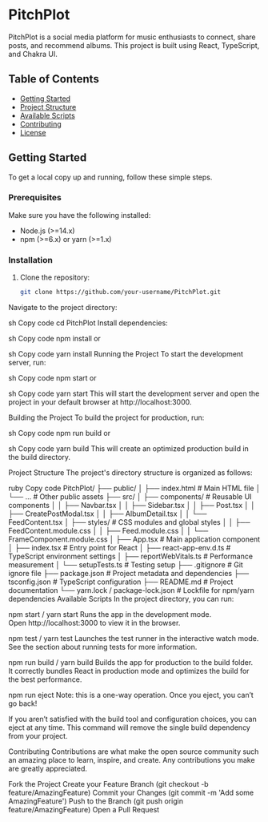 # PitchPlot

PitchPlot is a social media platform for music enthusiasts to connect, share posts, and recommend albums. This project is built using React, TypeScript, and Chakra UI.

## Table of Contents
- [Getting Started](#getting-started)
- [Project Structure](#project-structure)
- [Available Scripts](#available-scripts)
- [Contributing](#contributing)
- [License](#license)

## Getting Started

To get a local copy up and running, follow these simple steps.

### Prerequisites

Make sure you have the following installed:
- Node.js (>=14.x)
- npm (>=6.x) or yarn (>=1.x)

### Installation

1. Clone the repository:
   ```sh
   git clone https://github.com/your-username/PitchPlot.git
Navigate to the project directory:

sh
Copy code
cd PitchPlot
Install dependencies:

sh
Copy code
npm install
or

sh
Copy code
yarn install
Running the Project
To start the development server, run:

sh
Copy code
npm start
or

sh
Copy code
yarn start
This will start the development server and open the project in your default browser at http://localhost:3000.

Building the Project
To build the project for production, run:

sh
Copy code
npm run build
or

sh
Copy code
yarn build
This will create an optimized production build in the build directory.

Project Structure
The project's directory structure is organized as follows:

ruby
Copy code
PitchPlot/
├── public/
│   ├── index.html          # Main HTML file
│   └── ...                 # Other public assets
├── src/
│   ├── components/         # Reusable UI components
│   │   ├── Navbar.tsx
│   │   ├── Sidebar.tsx
│   │   ├── Post.tsx
│   │   ├── CreatePostModal.tsx
│   │   ├── AlbumDetail.tsx
│   │   └── FeedContent.tsx
│   ├── styles/             # CSS modules and global styles
│   │   ├── FeedContent.module.css
│   │   ├── Feed.module.css
│   │   └── FrameComponent.module.css
│   ├── App.tsx             # Main application component
│   ├── index.tsx           # Entry point for React
│   ├── react-app-env.d.ts  # TypeScript environment settings
│   ├── reportWebVitals.ts  # Performance measurement
│   └── setupTests.ts       # Testing setup
├── .gitignore              # Git ignore file
├── package.json            # Project metadata and dependencies
├── tsconfig.json           # TypeScript configuration
├── README.md               # Project documentation
└── yarn.lock / package-lock.json   # Lockfile for npm/yarn dependencies
Available Scripts
In the project directory, you can run:

npm start / yarn start
Runs the app in the development mode.<br />
Open http://localhost:3000 to view it in the browser.

npm test / yarn test
Launches the test runner in the interactive watch mode.<br />
See the section about running tests for more information.

npm run build / yarn build
Builds the app for production to the build folder.<br />
It correctly bundles React in production mode and optimizes the build for the best performance.

npm run eject
Note: this is a one-way operation. Once you eject, you can’t go back!

If you aren’t satisfied with the build tool and configuration choices, you can eject at any time. This command will remove the single build dependency from your project.

Contributing
Contributions are what make the open source community such an amazing place to learn, inspire, and create. Any contributions you make are greatly appreciated.

Fork the Project
Create your Feature Branch (git checkout -b feature/AmazingFeature)
Commit your Changes (git commit -m 'Add some AmazingFeature')
Push to the Branch (git push origin feature/AmazingFeature)
Open a Pull Request



